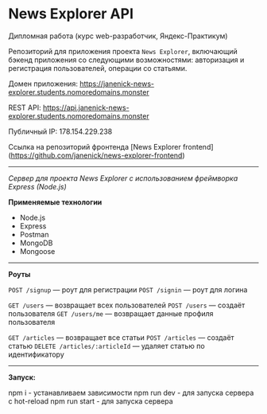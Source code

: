 # News Explorer API
Дипломная работа (курс web-разработчик,  Яндекс-Практикум)

Репозиторий для приложения проекта `News Explorer`, включающий бэкенд приложения со следующими возможностями: авторизация и регистрация пользователей, операции со статьями.
  
Домен приложения: https://janenick-news-explorer.students.nomoredomains.monster

REST API: https://api.janenick-news-explorer.students.nomoredomains.monster

Публичный IP: 178.154.229.238

Ссылка на репозиторий фронтенда [News Explorer frontend] (https://github.com/janenick/news-explorer-frontend)

---------------
*Сервер для проекта News Explorer с использованием фреймворка Express (Node.js)*

**Применяемые технологии**
* Node.js
* Express
* Postman
* MongoDB
* Mongoose

---------------
**Роуты**

`POST /signup` — роут для регистрации 
`POST /signin` — роут для логина 

`GET /users` — возвращает всех пользователей 
`POST /users` — создаёт пользователя 
`GET /users/me` — возвращает данные профиля пользователя 

`GET /articles` — возвращает все статьи 
`POST /articles` — создаёт статью 
`DELETE /articles/:articleId` — удаляет статью по идентификатору 

---------------
**Запуск:**

npm i - устанавливаем зависимости 
npm run dev - для запуска сервера с hot-reload 
npm run start - для запуска сервера 

